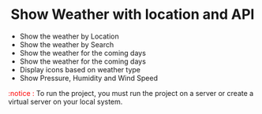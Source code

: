 <h1 align="center">Show Weather with location and API</h1>

<div>
    <ul>
        <li>Show the weather by Location</li>
        <li>Show the weather by Search</li>
        <li>Show the weather for the coming days</li>
        <li>Show the weather for the coming days</li>
        <li>Display icons based on weather type</li>
        <li>Show Pressure, Humidity and Wind Speed</li>
    </ul>
</div>

<p><span style="color: #ff0000;">:notice : </span>To run the project, you must run the project on a server or create a virtual server on your local system.</p>
